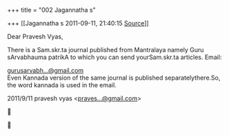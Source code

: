 +++
title = "002 Jagannatha s"

+++
[[Jagannatha s	2011-09-11, 21:40:15 [Source](https://groups.google.com/g/bvparishat/c/Q-zPXBi9Nug)]]



Dear Pravesh Vyas,



There is a Sam.skr.ta journal published from Mantralaya namely Guru sArvabhauma patrikA to which you can send yourSam.skr.ta articles. Email:

[gurusarvabh...@gmail.com]()  
Even Kannada version of the same journal is published separatelythere.So, the word kannada is used in the email.



2011/9/11 pravesh vyas \<[praves...@gmail.com]()\>  





